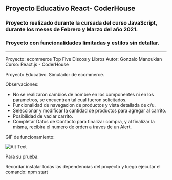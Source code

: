 ## Proyecto Educativo React- CoderHouse

### Proyecto realizado durante la cursada del curso JavaScript, durante los meses de Febrero y Marzo del año 2021.

### Proyecto con funcionalidades limitadas y estilos sin detallar.

---

Proyecto: ecommerce Top Five Discos y Libros
Autor: Gonzalo Manoukian
Curso: React.js - CoderHouse

Proyecto Educativo. Simulador de ecommerce.

Observaciones:
- No se realizaron cambios de nombre en los componentes ni en los parametros, se encuentran tal cual fueron solicitados.
- Funcionalidad de navegacion de productos y vista detallada de c/u.
- Seleccionar y modificar la cantidad de productos para agregar al carrito.
- Posibilidad de vaciar carrito.
- Completar Datos de Contacto para finalizar compra, y al finalizar la misma, recibira el numero de orden a traves de un Alert.

GIF de funcionamiento:

![Alt Text](https://media.giphy.com/media/LQmZy2UFnAaYB7I5UL/giphy.gif)



Para su prueba:

Recordar instalar todas las dependencias del proyecto y luego ejecutar el comando: npm start

